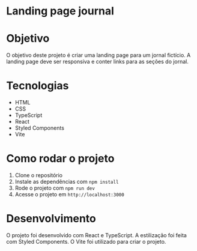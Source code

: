 # Landing page journal

# Objetivo

O objetivo deste projeto é criar uma landing page para um jornal fictício. A landing page deve ser responsiva e conter links para as seções do jornal.

# Tecnologias

- HTML
- CSS
- TypeScript
- React
- Styled Components
- Vite

# Como rodar o projeto

1. Clone o repositório
2. Instale as dependências com `npm install`
3. Rode o projeto com `npm run dev`
4. Acesse o projeto em `http://localhost:3000`

# Desenvolvimento

O projeto foi desenvolvido com React e TypeScript. A estilização foi feita com Styled Components. O Vite foi utilizado para criar o projeto.

